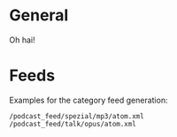 # General

Oh hai!

# Feeds
Examples for the category feed generation:

    /podcast_feed/spezial/mp3/atom.xml
    /podcast_feed/talk/opus/atom.xml